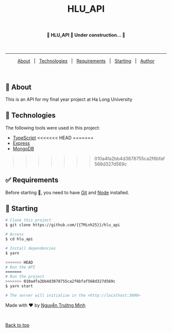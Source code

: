 <div align="center" id="top"> 
  <!-- <img src="./.github/app.gif" alt="Hlu_api" /> -->

<!-- &#xa0; -->

  <!-- <a href="https://hlu_api.netlify.app">Demo</a> -->
</div>

<h1 align="center">HLU_API</h1>

<!-- <p align="center">
  <img alt="Github top language" src="https://img.shields.io/github/languages/top/{{YOUR_GITHUB_USERNAME}}/hlu_api?color=56BEB8">

  <img alt="Github language count" src="https://img.shields.io/github/languages/count/{{YOUR_GITHUB_USERNAME}}/hlu_api?color=56BEB8">

  <img alt="Repository size" src="https://img.shields.io/github/repo-size/{{YOUR_GITHUB_USERNAME}}/hlu_api?color=56BEB8">

  <img alt="License" src="https://img.shields.io/github/license/{{YOUR_GITHUB_USERNAME}}/hlu_api?color=56BEB8">

  <img alt="Github issues" src="https://img.shields.io/github/issues/{{YOUR_GITHUB_USERNAME}}/hlu_api?color=56BEB8" />

  <img alt="Github forks" src="https://img.shields.io/github/forks/{{YOUR_GITHUB_USERNAME}}/hlu_api?color=56BEB8" />

  <img alt="Github stars" src="https://img.shields.io/github/stars/{{YOUR_GITHUB_USERNAME}}/hlu_api?color=56BEB8" />
</p> -->

<!-- Status -->

<br>

<h4 align="center"> 
	🚧  HLU_API 🚀 Under construction...  🚧
</h4>

<br>

<hr>

<p align="center">
  <a href="#dart-about">About</a> &#xa0; | &#xa0; 
  <!-- <a href="#sparkles-features">Features</a> &#xa0; | &#xa0; -->
  <a href="#rocket-technologies">Technologies</a> &#xa0; | &#xa0;
  <a href="#white_check_mark-requirements">Requirements</a> &#xa0; | &#xa0;
  <a href="#checkered_flag-starting">Starting</a> &#xa0; | &#xa0;
  <!-- <a href="#memo-license">License</a> &#xa0; | &#xa0; -->
  <a href="https://github.com/{{TMinh25}}" target="_blank">Author</a>
</p>

<br>

## :dart: About

This is an API for my final year project at Ha Long University

<!-- Project: <a href='https://github.com/{{TMinh25}}/hlu_api'>Ha Long University</a> -->

<!-- ## :sparkles: Features ##

:heavy_check_mark: Feature 1;\
:heavy_check_mark: Feature 2;\
:heavy_check_mark: Feature 3; -->

## :rocket: Technologies

The following tools were used in this project:

- [TypeScript](https://www.typescriptlang.org/)
<<<<<<< HEAD
=======
- [Express](https://expressjs.com/)
- [MongoDB](https://www.mongodb.com/)
>>>>>>> 010a4fa2bb4d3878755ca2f6bfaf568d327d569c

## :white_check_mark: Requirements

Before starting :checkered_flag:, you need to have [Git](https://git-scm.com) and [Node](https://nodejs.org/en/) installed.

## :checkered_flag: Starting

```bash
# Clone this project
$ git clone https://github.com/{{TMinh25}}/hlu_api

# Access
$ cd hlu_api

# Install dependencies
$ yarn

<<<<<<< HEAD
# Run the API
=======
# Run the project
>>>>>>> 010a4fa2bb4d3878755ca2f6bfaf568d327d569c
$ yarn start

# The server will initialize in the <http://localhost:3000>
```

Made with :heart: by <a href="https://github.com/{{TMinh25}}" target="_blank">Nguyễn Trường Minh</a>

&#xa0;

<a href="#top">Back to top</a>

